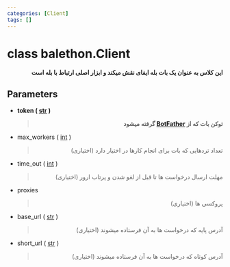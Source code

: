 ```yaml
---
categories: [Client]
tags: []
---
```


# class balethon.**Client**

<p dir="rtl"><strong>
این کلاس به عنوان یک بات بله ایفای نقش میکند و ابزار اصلی ارتباط با بله است
</strong></p>

## Parameters

<ul><li>
<strong>
token
(
<a href="https://docs.python.org/3/library/stdtypes.html#str">str</a>
)
</li>
<blockquote dir="rtl"><p>
توکن بات که از <a href="https://ble.ir/botfather">BotFather</a> گرفته میشود
</p></blockquote>
</strong>
</ul>

<ul><li>
max_workers
(
<a href="https://docs.python.org/3/library/functions.html#int">int</a>
)
</li>
<blockquote dir="rtl"><p>
تعداد تردهایی که بات برای انجام کارها در اختیار دارد (اختیاری)
</p></blockquote>
</ul>

<ul><li>
time_out
(
<a href="https://docs.python.org/3/library/functions.html#int">int</a>
)
</li>
<blockquote dir="rtl"><p>
مهلت ارسال درخواست ها تا قبل از لغو شدن و پرتاب ارور (اختیاری)
</p></blockquote>
</ul>

<ul><li>
proxies

</li>
<blockquote dir="rtl"><p>
پروکسی ها (اختیاری)
</p></blockquote>
</ul>

<ul><li>
base_url
(
<a href="https://docs.python.org/3/library/stdtypes.html#str">str</a>
)
</li>
<blockquote dir="rtl"><p>
آدرس پایه که درخواست ها به آن فرستاده میشوند (اختیاری)
</p></blockquote>
</ul>

<ul><li>
short_url
(
<a href="https://docs.python.org/3/library/stdtypes.html#str">str</a>
)
</li>
<blockquote dir="rtl"><p>
آدرس کوتاه که درخواست ها به آن فرستاده میشوند (اختیاری)
</p></blockquote>
</ul>